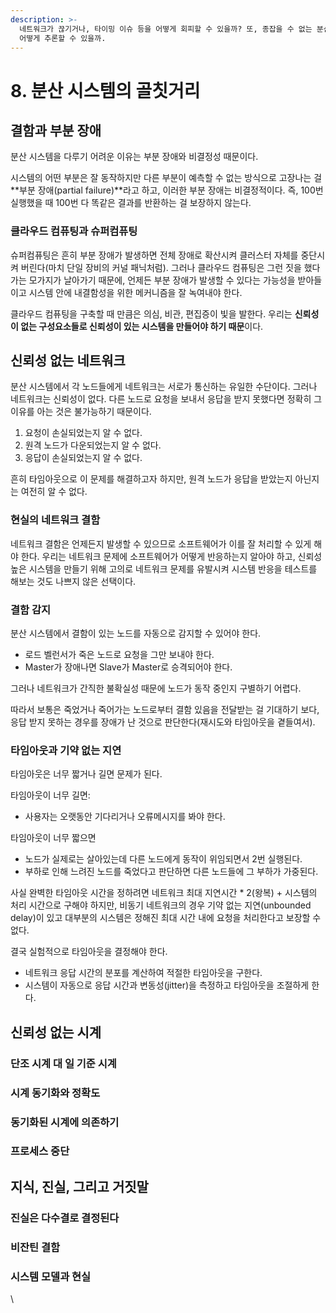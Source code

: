```yaml
---
description: >-
  네트워크가 끊기거나, 타이밍 이슈 등을 어떻게 회피할 수 있을까? 또, 종잡을 수 없는 분산 시스템의 상태를 무슨 일이 일어났던 것인지
  어떻게 추론할 수 있을까.
---
```


# 8. 분산 시스템의 골칫거리

## 결함과 부분 장애

분산 시스템을 다루기 어려운 이유는 부분 장애와 비결정성 때문이다.

시스템의 어떤 부분은 잘 동작하지만 다른 부분이 예측할 수 없는 방식으로 고장나는 걸 **부분 장애(partial failure)**라고 하고, 이러한 부분 장애는 비결정적이다. 즉, 100번 실행했을 때 100번 다 똑같은 결과를 반환하는 걸 보장하지 않는다.

### 클라우드 컴퓨팅과 슈퍼컴퓨팅

슈퍼컴퓨팅은 흔히 부분 장애가 발생하면 전체 장애로 확산시켜 클러스터 자체를 중단시켜 버린다(마치 단일 장비의 커널 패닉처럼). 그러나 클라우드 컴퓨팅은 그런 짓을 했다가는 모가지가 날아가기 때문에, 언제든 부분 장애가 발생할 수 있다는 가능성을 받아들이고 시스템 안에 내결함성을 위한 메커니즘을 잘 녹여내야 한다.

클라우드 컴퓨팅을 구축할 때 만큼은 의심, 비관, 편집증이 빛을 발한다. 우리는 **신뢰성이 없는 구성요소들로 신뢰성이 있는 시스템을 만들어야 하기 때문**이다.

## 신뢰성 없는 네트워크

분산 시스템에서 각 노드들에게 네트워크는 서로가 통신하는 유일한 수단이다. 그러나 네트워크는 신뢰성이 없다. 다른 노드로 요청을 보내서 응답을 받지 못했다면 정확히 그 이유를 아는 것은 불가능하기 때문이다.

1. 요청이 손실되었는지 알 수 없다.
2. 원격 노드가 다운되었는지 알 수 없다.
3. 응답이 손실되었는지 알 수 없다.

흔히 타임아웃으로 이 문제를 해결하고자 하지만, 원격 노드가 응답을 받았는지 아닌지는 여전히 알 수 없다.

### 현실의 네트워크 결함

네트워크 결함은 언제든지 발생할 수 있으므로 소프트웨어가 이를 잘 처리할 수 있게 해야 한다. 우리는 네트워크 문제에 소프트웨어가 어떻게 반응하는지 알아야 하고, 신뢰성 높은 시스템을 만들기 위해 고의로 네트워크 문제를 유발시켜 시스템 반응을 테스트를 해보는 것도 나쁘지 않은 선택이다.

### 결함 감지

분산 시스템에서 결함이 있는 노드를 자동으로 감지할 수 있어야 한다.

* 로드 벨런서가 죽은 노드로 요청을 그만 보내야 한다.
* Master가 장애나면 Slave가 Master로 승격되어야 한다.

그러나 네트워크가 간직한 불확실성 때문에 노드가 동작 중인지 구별하기 어렵다.

따라서 보통은 죽었거나 죽어가는 노드로부터 결함 있음을 전달받는 걸 기대하기 보다, 응답 받지 못하는 경우를 장애가 난 것으로 판단한다(재시도와 타임아웃을 곁들여서).

### 타임아웃과 기약 없는 지연

타임아웃은 너무 짧거나 길면 문제가 된다.

타임아웃이 너무 길면:

* 사용자는 오랫동안 기다리거나 오류메시지를 봐야 한다.

타임아웃이 너무 짧으면

* 노드가 실제로는 살아있는데 다른 노드에게 동작이 위임되면서 2번 실행된다.
* 부하로 인해 느려진 노드를 죽었다고 판단하면 다른 노드들에 그 부하가 가중된다.

사실 완벽한 타임아웃 시간을 정하려면 네트워크 최대 지연시간 \* 2(왕복) + 시스템의 처리 시간으로 구해야 하지만, 비동기 네트워크의 경우 기약 없는 지연(unbounded delay)이 있고 대부분의 시스템은 정해진 최대 시간 내에 요청을 처리한다고 보장할 수 없다.

결국 실험적으로 타임아웃을 결정해야 한다.

* 네트워크 응답 시간의 분포를 계산하여 적절한 타임아웃을 구한다.
* 시스템이 자동으로 응답 시간과 변동성(jitter)을 측정하고 타임아웃을 조절하게 한다.

## 신뢰성 없는 시계

### 단조 시계 대 일 기준 시계

### 시계 동기화와 정확도

### 동기화된 시계에 의존하기

### 프로세스 중단

## 지식, 진실, 그리고 거짓말

### 진실은 다수결로 결정된다

### 비잔틴 결함

### 시스템 모델과 현실

\

